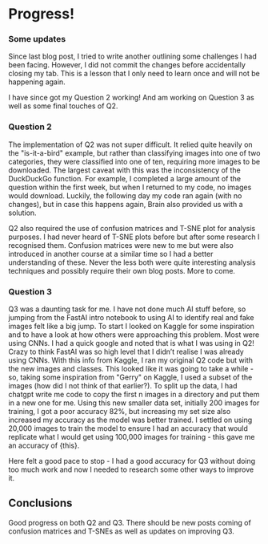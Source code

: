 # Progress!

### Some updates
Since last blog post, I tried to write another outlining some challenges I had been facing. However, I did not commit the changes before accidentally closing my tab. This is a lesson that I only need to learn once and will not be happening again. 

I have since got my Question 2 working! And am working on Question 3 as well as some final touches of Q2. 

### Question 2
The implementation of Q2 was not super difficult. It relied quite heavily on the "is-it-a-bird" example, but rather than classifying images into one of two categories, they were classified into one of ten, requiring more images to be downloaded. The largest caveat with this was the inconsistency of the DuckDuckGo function. For example, I completed a large amount of the question within the first week, but when I returned to my code, no images would download. Luckily, the following day my code ran again (with no changes), but in case this happens again, Brain also provided us with a solution. 

Q2 also required the use of confusion matrices and T-SNE plot for analysis purposes. I had never heard of T-SNE plots before but after some research I recognised them. Confusion matrices were new to me but were also introduced in another course at a similar time so I had a better understanding of these. Never the less both were quite interesting analysis techniques and possibly require their own blog posts. More to come. 

### Question 3
Q3 was a daunting task for me. I have not done much AI stuff before, so jumping from the FastAI intro notebook to using AI to identify real and fake images felt like a big jump. To start I looked on Kaggle for some inspiration and to have a look at how others were approaching this problem. Most were using CNNs. I had a quick google and noted that is what I was using in Q2! Crazy to think FastAI was so high level that I didn’t realise I was already using CNNs. 
With this info from Kaggle, I ran my original Q2 code but with the new images and classes. This looked like it was going to take a while - so, taking some inspiration from "Gerry" on Kaggle, I used a subset of the images (how did I not think of that earlier?). To split up the data, I had chatgpt write me code to copy the first n images in a directory and put them in a new one for me. Using this new smaller data set, initially 200 images for training, I got a poor accuracy 82%, but increasing my set size also increased my accuracy as the model was better trained. I settled on using 20,000 images to train the model to ensure I had an accuracy that would replicate what I would get using 100,000 images for training - this gave me an accuracy of {this}. 

Here felt a good pace to stop - I had a good accuracy for Q3 without doing too much work and now I needed to research some other ways to improve it. 

## Conclusions
Good progress on both Q2 and Q3. There should be new posts coming of confusion matrices and T-SNEs as well as updates on improving Q3.
